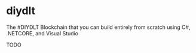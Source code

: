 # diydlt

The #DIYDLT Blockchain that you can build entirely from scratch using C#, .NETCORE, and Visual Studio

TODO
